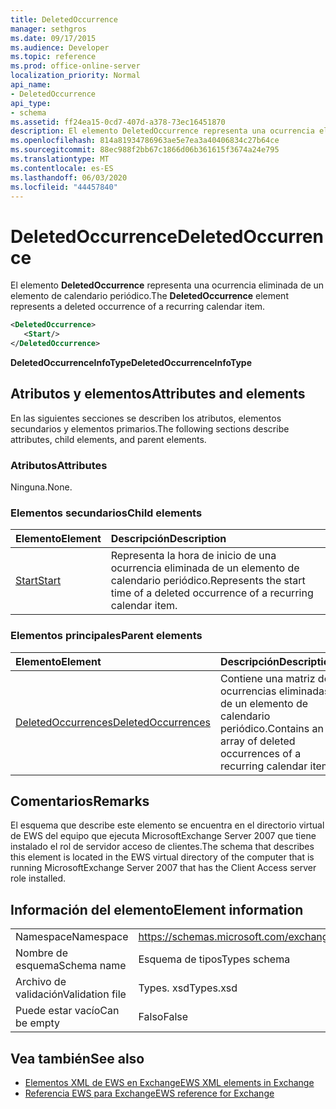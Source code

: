 ```yaml
---
title: DeletedOccurrence
manager: sethgros
ms.date: 09/17/2015
ms.audience: Developer
ms.topic: reference
ms.prod: office-online-server
localization_priority: Normal
api_name:
- DeletedOccurrence
api_type:
- schema
ms.assetid: ff24ea15-0cd7-407d-a378-73ec16451870
description: El elemento DeletedOccurrence representa una ocurrencia eliminada de un elemento de calendario periódico.
ms.openlocfilehash: 814a81934786963ae5e7ea3a40406834c27b64ce
ms.sourcegitcommit: 88ec988f2bb67c1866d06b361615f3674a24e795
ms.translationtype: MT
ms.contentlocale: es-ES
ms.lasthandoff: 06/03/2020
ms.locfileid: "44457840"
---
```

# <a name="deletedoccurrence"></a><span data-ttu-id="ffa0a-103">DeletedOccurrence</span><span class="sxs-lookup"><span data-stu-id="ffa0a-103">DeletedOccurrence</span></span>

<span data-ttu-id="ffa0a-104">El elemento **DeletedOccurrence** representa una ocurrencia eliminada de un elemento de calendario periódico.</span><span class="sxs-lookup"><span data-stu-id="ffa0a-104">The **DeletedOccurrence** element represents a deleted occurrence of a recurring calendar item.</span></span> 
  
```xml
<DeletedOccurrence>
   <Start/>
</DeletedOccurrence>
```

 <span data-ttu-id="ffa0a-105">**DeletedOccurrenceInfoType**</span><span class="sxs-lookup"><span data-stu-id="ffa0a-105">**DeletedOccurrenceInfoType**</span></span>
## <a name="attributes-and-elements"></a><span data-ttu-id="ffa0a-106">Atributos y elementos</span><span class="sxs-lookup"><span data-stu-id="ffa0a-106">Attributes and elements</span></span>

<span data-ttu-id="ffa0a-107">En las siguientes secciones se describen los atributos, elementos secundarios y elementos primarios.</span><span class="sxs-lookup"><span data-stu-id="ffa0a-107">The following sections describe attributes, child elements, and parent elements.</span></span>
  
### <a name="attributes"></a><span data-ttu-id="ffa0a-108">Atributos</span><span class="sxs-lookup"><span data-stu-id="ffa0a-108">Attributes</span></span>

<span data-ttu-id="ffa0a-109">Ninguna.</span><span class="sxs-lookup"><span data-stu-id="ffa0a-109">None.</span></span>
  
### <a name="child-elements"></a><span data-ttu-id="ffa0a-110">Elementos secundarios</span><span class="sxs-lookup"><span data-stu-id="ffa0a-110">Child elements</span></span>

|<span data-ttu-id="ffa0a-111">**Elemento**</span><span class="sxs-lookup"><span data-stu-id="ffa0a-111">**Element**</span></span>|<span data-ttu-id="ffa0a-112">**Descripción**</span><span class="sxs-lookup"><span data-stu-id="ffa0a-112">**Description**</span></span>|
|:-----|:-----|
|[<span data-ttu-id="ffa0a-113">Start</span><span class="sxs-lookup"><span data-stu-id="ffa0a-113">Start</span></span>](start.md) <br/> |<span data-ttu-id="ffa0a-114">Representa la hora de inicio de una ocurrencia eliminada de un elemento de calendario periódico.</span><span class="sxs-lookup"><span data-stu-id="ffa0a-114">Represents the start time of a deleted occurrence of a recurring calendar item.</span></span>  <br/> |
   
### <a name="parent-elements"></a><span data-ttu-id="ffa0a-115">Elementos principales</span><span class="sxs-lookup"><span data-stu-id="ffa0a-115">Parent elements</span></span>

|<span data-ttu-id="ffa0a-116">**Elemento**</span><span class="sxs-lookup"><span data-stu-id="ffa0a-116">**Element**</span></span>|<span data-ttu-id="ffa0a-117">**Descripción**</span><span class="sxs-lookup"><span data-stu-id="ffa0a-117">**Description**</span></span>|
|:-----|:-----|
|[<span data-ttu-id="ffa0a-118">DeletedOccurrences</span><span class="sxs-lookup"><span data-stu-id="ffa0a-118">DeletedOccurrences</span></span>](deletedoccurrences.md) <br/> |<span data-ttu-id="ffa0a-119">Contiene una matriz de ocurrencias eliminadas de un elemento de calendario periódico.</span><span class="sxs-lookup"><span data-stu-id="ffa0a-119">Contains an array of deleted occurrences of a recurring calendar item.</span></span>  <br/> |
   
## <a name="remarks"></a><span data-ttu-id="ffa0a-120">Comentarios</span><span class="sxs-lookup"><span data-stu-id="ffa0a-120">Remarks</span></span>

<span data-ttu-id="ffa0a-121">El esquema que describe este elemento se encuentra en el directorio virtual de EWS del equipo que ejecuta MicrosoftExchange Server 2007 que tiene instalado el rol de servidor acceso de clientes.</span><span class="sxs-lookup"><span data-stu-id="ffa0a-121">The schema that describes this element is located in the EWS virtual directory of the computer that is running MicrosoftExchange Server 2007 that has the Client Access server role installed.</span></span>
  
## <a name="element-information"></a><span data-ttu-id="ffa0a-122">Información del elemento</span><span class="sxs-lookup"><span data-stu-id="ffa0a-122">Element information</span></span>

|||
|:-----|:-----|
|<span data-ttu-id="ffa0a-123">Namespace</span><span class="sxs-lookup"><span data-stu-id="ffa0a-123">Namespace</span></span>  <br/> |https://schemas.microsoft.com/exchange/services/2006/types  <br/> |
|<span data-ttu-id="ffa0a-124">Nombre de esquema</span><span class="sxs-lookup"><span data-stu-id="ffa0a-124">Schema name</span></span>  <br/> |<span data-ttu-id="ffa0a-125">Esquema de tipos</span><span class="sxs-lookup"><span data-stu-id="ffa0a-125">Types schema</span></span>  <br/> |
|<span data-ttu-id="ffa0a-126">Archivo de validación</span><span class="sxs-lookup"><span data-stu-id="ffa0a-126">Validation file</span></span>  <br/> |<span data-ttu-id="ffa0a-127">Types. xsd</span><span class="sxs-lookup"><span data-stu-id="ffa0a-127">Types.xsd</span></span>  <br/> |
|<span data-ttu-id="ffa0a-128">Puede estar vacío</span><span class="sxs-lookup"><span data-stu-id="ffa0a-128">Can be empty</span></span>  <br/> |<span data-ttu-id="ffa0a-129">Falso</span><span class="sxs-lookup"><span data-stu-id="ffa0a-129">False</span></span>  <br/> |
   
## <a name="see-also"></a><span data-ttu-id="ffa0a-130">Vea también</span><span class="sxs-lookup"><span data-stu-id="ffa0a-130">See also</span></span>

- [<span data-ttu-id="ffa0a-131">Elementos XML de EWS en Exchange</span><span class="sxs-lookup"><span data-stu-id="ffa0a-131">EWS XML elements in Exchange</span></span>](ews-xml-elements-in-exchange.md)  
- [<span data-ttu-id="ffa0a-132">Referencia EWS para Exchange</span><span class="sxs-lookup"><span data-stu-id="ffa0a-132">EWS reference for Exchange</span></span>](ews-reference-for-exchange.md)

